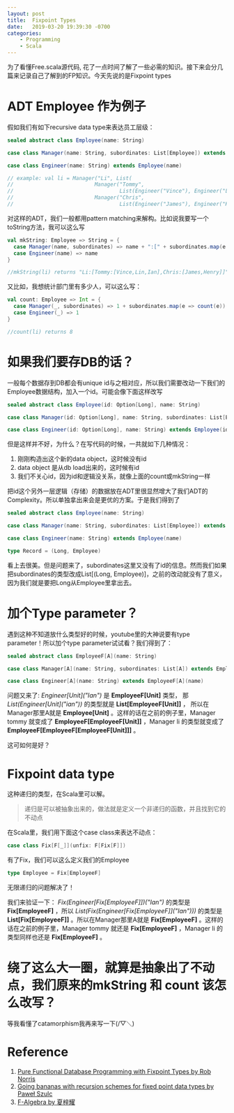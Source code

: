 ```yaml
---
layout: post
title:  Fixpoint Types
date:   2019-03-20 19:39:30 -0700
categories: 
    - Programming
    - Scala 
---
```


为了看懂Free.scala源代码, 花了一点时间了解了一些必需的知识。接下来会分几篇来记录自己了解到的FP知识。今天先说的是Fixpoint types

# ADT Employee 作为例子

假如我们有如下recursive data type来表达员工层级： 

```scala
sealed abstract class Employee(name: String)

case class Manager(name: String, subordinates: List[Employee]) extends Employee(name)

case class Engineer(name: String) extends Employee(name)

// example: val li = Manager("Li", List(
//                          Manager("Tommy", 
//                                  List(Engineer("Vince"), Engineer("Lin"), Engineer("Ian"))), 
//                          Manager("Chris",
//                                  List(Engineer("James"), Engineer("Henry")))))
```

对这样的ADT，我们一般都用pattern matching来解构。比如说我要写一个toString方法，我可以这么写

```scala
val mkString: Employee => String = {
  case Manager(name, subordinates) => name + ":[" + subordinates.map(e => mkString(e)).mkString(",") + "]"
  case Engineer(name) => name
}

//mkString(li) returns "Li:[Tommy:[Vince,Lin,Ian],Chris:[James,Henry]]"
```

又比如，我想统计部门里有多少人，可以这么写：

```scala
val count: Employee => Int = {
  case Manager(_, subordinates) => 1 + subordinates.map(e => count(e)).reduceLeft(_+_)
  case Engineer(_) => 1
}

//count(li) returns 8
```

# 如果我们要存DB的话？

一般每个数据存到DB都会有unique id与之相对应，所以我们需要改动一下我们的Employee数据结构，加入一个id。可能会像下面这样改写

```scala
sealed abstract class Employee(id: Option[Long], name: String)

case class Manager(id: Option[Long], name: String, subordinates: List[Employee]) extends Employee(id, name)

case class Engineer(id: Option[Long], name: String) extends Employee(id, name)
```

但是这样并不好，为什么？在写代码的时候，一共就如下几种情况：

1. 刚刚构造出这个新的data object，这时候没有id
2. data object 是从db load出来的，这时候有id
3. 我们不关心id，因为id和逻辑没关系，就像上面的count或mkString一样

把id这个另外一层逻辑（存储）的数据放在ADT里很显然增大了我们ADT的Complexity。所以单独拿出来会是更优的方案。于是我们得到了

```scala
sealed abstract class Employee(name: String)

case class Manager(name: String, subordinates: List[Employee]) extends Employee(name)

case class Engineer(name: String) extends Employee(name)

type Record = (Long, Employee)
```

看上去很美。但是问题来了，subordinates这里又没有了id的信息。然而我们如果把subordinates的类型改成List\[(Long, Employee)\]，之前的改动就没有了意义，因为我们就是要把Long从Employee里拿出去。

# 加个Type parameter？

遇到这种不知道放什么类型好的时候，youtube里的大神说要有type parameter！所以加个type parameter试试看？我们得到了：

```scala
sealed abstract class EmployeeF[A](name: String)

case class Manager[A](name: String, subordinates: List[A]) extends EmployeeF[A](name)

case class Engineer[A](name: String) extends EmployeeF[A](name)
```

问题又来了: _Engineer\[Unit\]("Ian")_ 是 __EmployeeF\[Unit\]__ 类型， 那 _List(Engineer\[Unit\]("ian"))_ 的类型就是 __List\[EmployeeF\[Unit\]\]__ ， 所以在Manager那里A就是 __Employee\[Unit\]__ 。这样的话在之前的例子里，Manager tommy 就变成了 __EmployeeF\[EmployeeF\[Unit\]\]__ ，Manager li 的类型就变成了 __EmployeeF\[EmployeeF\[EmployeeF\[Unit\]\]\]__ 。

这可如何是好？

# Fixpoint data type

这种递归的类型，在Scala里可以解。

> 递归是可以被抽象出来的，做法就是定义一个非递归的函数，并且找到它的不动点

在Scala里，我们用下面这个case class来表达不动点：
```scala
case class Fix[F[_]](unfix: F[Fix[F]])
```

有了Fix，我们可以这么定义我们的Employee
```scala
type Employee = Fix[EmployeeF]
```

无限递归的问题解决了！

我们来验证一下：
_Fix(Engineer\[Fix\[EmployeeF\]\])("Ian")_ 的类型是 __Fix\[EmployeeF\]__ ，所以 _List(Fix(Engineer\[Fix\[EmployeeF\]\]("Ian")))_ 的类型是 __List\[Fix\[EmployeeF\]\]__ 。所以在Manager那里A就是 __Fix\[EmployeeF\]__ 。这样的话在之前的例子里，Manager tommy 就还是 __Fix\[EmployeeF\]__ ，Manager li 的类型同样也还是 __Fix\[EmployeeF\]__ 。

# 绕了这么大一圈，就算是抽象出了不动点，我们原来的mkString 和 count 该怎么改写？
等我看懂了catamorphism我再来写一下(/▽＼)

# Reference

1. [Pure Functional Database Programming with Fixpoint Types by Rob Norris](https://www.youtube.com/watch?v=7xSfLPD6tiQ)
2. [Going bananas with recursion schemes for fixed point data types by Paweł Szulc](https://www.youtube.com/watch?v=IlvJnkWH6CA)
3. [F-Algebra by 夏梓耀](https://zhuanlan.zhihu.com/p/21354189)
